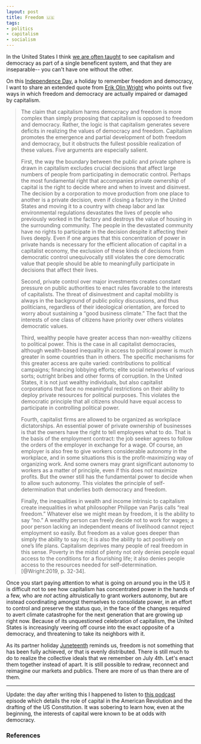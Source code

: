 ```yaml
---
layout: post
title: Freedom 🇺🇸
tags:
- politics
- capitalism
- socialism
---
```


In the United States I think [we are often taught] to see capitalism and democracy as part of a single beneficent system, and that they are inseparable--
you can't have one without the other.

On this [Independence Day], a holiday to remember freedom and democracy, I want to share an extended quote from [Erik Olin Wright] who points out five ways in which freedom and democracy are actually impaired or damaged by capitalism.

> The claim that capitalism harms democracy and freedom is more complex than
> simply proposing that capitalism is opposed to freedom and democracy. Rather,
> the logic is that capitalism generates severe deficits in realizing the
> values of democracy and freedom. Capitalism promotes the emergence and
> partial development of both freedom and democracy, but it obstructs the
> fullest possible realization of these values. Five arguments are especially
> salient.
>
> First, the way the boundary between the public and private sphere is drawn in
> capitalism excludes crucial decisions that affect large numbers of people
> from participating in democratic control. Perhaps the most fundamental right
> that accompanies private ownership of capital is the right to decide where
> and when to invest and disinvest. The decision by a corporation to move
> production from one place to another is a private decision, even if closing a
> factory in the United States and moving it to a country with cheap labor and
> lax environmental regulations devastates the lives of people who previously
> worked in the factory and destroys the value of housing in the surrounding
> community. The people in the devastated community have no rights to
> participate in the decision despite it affecting their lives deeply. Even if
> one argues that this concentration of power in private hands is necessary for
> the efficient allocation of capital in a capitalist economy, the exclusion of
> these kinds of decisions from democratic control unequivocally still violates
> the core democratic value that people should be able to meaningfully
> participate in decisions that affect their lives.
>
> Second, private control over major investments creates constant pressure on
> public authorities to enact rules favorable to the interests of capitalists.
> The threat of disinvestment and capital mobility is always in the background
> of public policy discussions, and thus politicians, regardless of their
> ideological orientation, are forced to worry about sustaining a “good
> business climate.” The fact that the interests of one class of citizens have
> priority over others violates democratic values.
>
> Third, wealthy people have greater access than non-wealthy citizens to
> political power. This is the case in all capitalist democracies, although
> wealth-based inequality in access to political power is much greater in some
> countries than in others. The specific mechanisms for this greater access are
> quite varied: contributions to political campaigns; financing lobbying
> efforts; elite social networks of various sorts; outright bribes and other
> forms of corruption. In the United States, it is not just wealthy
> individuals, but also capitalist corporations that face no meaningful
> restrictions on their ability to deploy private resources for political
> purposes. This violates the democratic principle that all citizens should
> have equal access to participate in controlling political power.
> 
> Fourth, capitalist firms are allowed to be organized as workplace
> dictatorships. An essential power of private ownership of businesses is that
> the owners have the right to tell employees what to do. That is the basis of
> the employment contract: the job seeker agrees to follow the orders of the
> employer in exchange for a wage. Of course, an employer is also free to give
> workers considerable autonomy in the workplace, and in some situations this
> is the profit-maximizing way of organizing work. And some owners may grant
> significant autonomy to workers as a matter of principle, even if this does
> not maximize profits. But the owner still has the fundamental power to decide
> when to allow such autonomy. This violates the principle of
> self-determination that underlies both democracy and freedom.
>
> Finally, the inequalities in wealth and income intrinsic to capitalism create
> inequalities in what philosopher Philippe van Parijs calls “real freedom.”
> Whatever else we might mean by freedom, it is the ability to say “no.” A
> wealthy person can freely decide not to work for wages; a poor person lacking
> an independent means of livelihood cannot reject employment so easily. But
> freedom as a value goes deeper than simply the ability to say no; it is also
> the ability to act positively on one’s life plans. Capitalism deprives many
> people of real freedom in this sense. Poverty in the midst of plenty not only
> denies people equal access to the conditions for a flourishing life; it also
> denies people access to the resources needed for self-determination. [@Wright:2019, p. 32-34].

Once you start paying attention to what is going on around you in the US it is difficult not to see how capitalism has concentrated power in the hands of a few, who are *not* acting altruistically to grant workers autonomy, but are instead coordinating amongst themselves to consolidate power, in an effort to control and preserve the status quo, in the face of the changes required to avert climate catastrophe for the next generation that are growing up right now. Because of its unquestioned celebration of capitalism, the United States is increasingly veering off course into the exact opposite of a democracy, and threatening to take its neighbors with it.

As its partner holiday [Juneteenth] reminds us, freedom is not something that has been fully achieved, or that is evenly distributed. There is still much to do to realize the collective ideals that we remember on July 4th. Let's enact them together instead of apart. It is still possible to redraw, reconnect and reimagine our markets and publics. There are more of us than there are of them.

---

Update: the day after writing this I happened to listen to [this podcast] episode which details the role of capital in the American Revolution and the drafting of the US Constitution. It was sobering to learn how, even at the beginning, the interests of capital were known to be at odds with democracy.

### References

[Erik Olin Wright]: https://en.wikipedia.org/wiki/Erik_Olin_Wright
[Juneteenth]: https://en.wikipedia.org/wiki/Juneteenth
[we are often taught]: https://en.wikipedia.org/wiki/American_Dream
[Independence Day]: https://en.wikipedia.org/wiki/Independence_Day_(United_States)
[this podcast]: https://www.cbc.ca/radio/ideas/contested-democracy-american-politics-1.6643338
